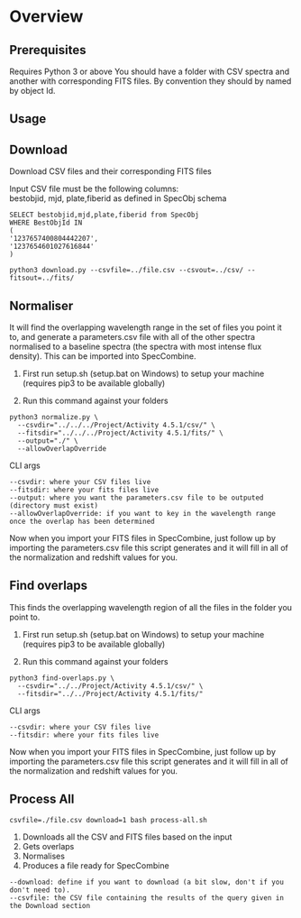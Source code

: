 # Overview

## Prerequisites

Requires Python 3 or above
You should have a folder with CSV spectra and another with corresponding FITS files. By convention they should by named by object Id.

## Usage

## Download

Download CSV files and their corresponding FITS files

Input CSV file must be the following columns:  
bestobjid, mjd, plate,fiberid as defined in SpecObj schema

```tsql
SELECT bestobjid,mjd,plate,fiberid from SpecObj
WHERE BestObjId IN
(
'1237657400804442207',
'1237654601027616844'
)
```

```
python3 download.py --csvfile=../file.csv --csvout=../csv/ --fitsout=../fits/
```

## Normaliser

It will find the overlapping wavelength range in the set of files you point it to, and generate a parameters.csv file with all of the other spectra normalised to a baseline spectra (the spectra with most intense flux density). This can be imported into SpecCombine.

1. First run setup.sh (setup.bat on Windows) to setup your machine (requires pip3 to be available globally)

2. Run this command against your folders

```
python3 normalize.py \
  --csvdir="../../../Project/Activity 4.5.1/csv/" \
  --fitsdir="../../../Project/Activity 4.5.1/fits/" \
  --output="./" \
  --allowOverlapOverride
```

CLI args
```
--csvdir: where your CSV files live
--fitsdir: where your fits files live
--output: where you want the parameters.csv file to be outputed (directory must exist)
--allowOverlapOverride: if you want to key in the wavelength range once the overlap has been determined
```

Now when you import your FITS files in SpecCombine, just follow up by importing the parameters.csv file this script generates and it will fill in all of the normalization and redshift values for you.

## Find overlaps

This finds the overlapping wavelength region of all the files in the folder you point to.

1. First run setup.sh (setup.bat on Windows) to setup your machine (requires pip3 to be available globally)

2. Run this command against your folders

```
python3 find-overlaps.py \
  --csvdir="../../Project/Activity 4.5.1/csv/" \
  --fitsdir="../../Project/Activity 4.5.1/fits/"
```

CLI args
```
--csvdir: where your CSV files live
--fitsdir: where your fits files live
```

Now when you import your FITS files in SpecCombine, just follow up by importing the parameters.csv file this script generates and it will fill in all of the normalization and redshift values for you.

## Process All

```
csvfile=./file.csv download=1 bash process-all.sh
```

1. Downloads all the CSV and FITS files based on the input  
1. Gets overlaps  
1. Normalises  
1. Produces a file ready for SpecCombine  

```
--download: define if you want to download (a bit slow, don't if you don't need to).
--csvfile: the CSV file containing the results of the query given in the Download section
```